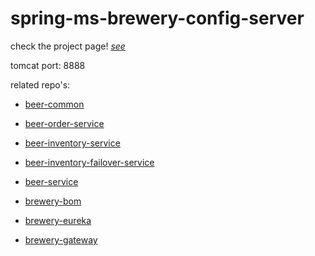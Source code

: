 # spring-ms-brewery-config-server

check the project page! [*see*](https://github.com/users/karp1k/projects/1)

tomcat port: 8888

related repo's: 

- [beer-common](https://github.com/karp1k/spring-ms-beer-common)

- [beer-order-service](https://github.com/karp1k/spring-ms-beer-order-service)

- [beer-inventory-service](https://github.com/karp1k/spring-ms-beer-inventory-service)

- [beer-inventory-failover-service](https://github.com/karp1k/spring-ms-beer-inventory-failover-service)

- [beer-service](https://github.com/karp1k/spring-ms-beer-service)

- [brewery-bom](https://github.com/karp1k/spring-ms-brewery-bom)

- [brewery-eureka](https://github.com/karp1k/spring-ms-brewery-eureka)

- [brewery-gateway](https://github.com/karp1k/spring-ms-brewery-gateway)